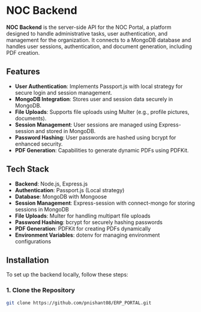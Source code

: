 # NOC Backend

**NOC Backend** is the server-side API for the NOC Portal, a platform designed to handle administrative tasks, user authentication, and management for the organization. It connects to a MongoDB database and handles user sessions, authentication, and document generation, including PDF creation.

## Features

- **User Authentication**: Implements Passport.js with local strategy for secure login and session management.
- **MongoDB Integration**: Stores user and session data securely in MongoDB.
- **File Uploads**: Supports file uploads using Multer (e.g., profile pictures, documents).
- **Session Management**: User sessions are managed using Express-session and stored in MongoDB.
- **Password Hashing**: User passwords are hashed using bcrypt for enhanced security.
- **PDF Generation**: Capabilities to generate dynamic PDFs using PDFKit.

## Tech Stack

- **Backend**: Node.js, Express.js
- **Authentication**: Passport.js (Local strategy)
- **Database**: MongoDB with Mongoose
- **Session Management**: Express-session with connect-mongo for storing sessions in MongoDB
- **File Uploads**: Multer for handling multipart file uploads
- **Password Hashing**: bcrypt for securely hashing passwords
- **PDF Generation**: PDFKit for creating PDFs dynamically
- **Environment Variables**: dotenv for managing environment configurations

## Installation

To set up the backend locally, follow these steps:

### 1. Clone the Repository

```bash
git clone https://github.com/pnishant08/ERP_PORTAL.git
